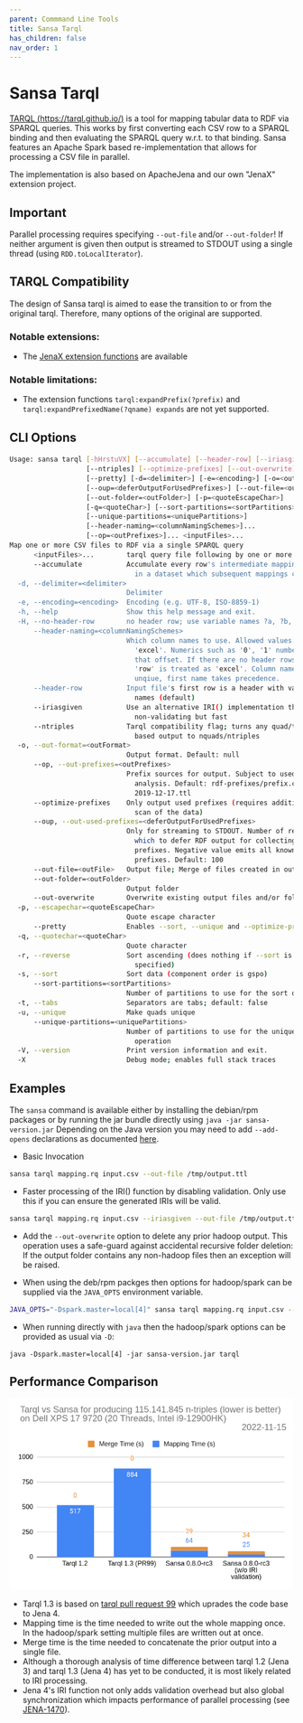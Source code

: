 ```yaml
---
parent: Commmand Line Tools
title: Sansa Tarql
has_children: false
nav_order: 1
---
```


# Sansa Tarql

[TARQL (https://tarql.github.io/)](https://tarql.github.io/) is a tool for mapping tabular data to RDF via SPARQL queries.
This works by first converting each CSV row to a SPARQL binding and then evaluating the SPARQL query  w.r.t. to that binding.
Sansa features an Apache Spark based re-implementation that allows for processing a CSV file in parallel.

The implementation is also based on ApacheJena and our own "JenaX" extension project.

## Important

Parallel processing requires specifying `--out-file` and/or `--out-folder`! If neither argument is given then output is streamed to STDOUT using a single thread (using `RDD.toLocalIterator`).

## TARQL Compatibility

The design of Sansa tarql is aimed to ease the transition to or from the original tarql. Therefore, many options of the original are supported.


### Notable extensions:

* The [JenaX extension functions](https://github.com/Scaseco/jenax/tree/develop/jenax-arq-parent/jenax-arq-plugins-parent/jenax-arq-plugins-bundle) are available

### Notable limitations:

* The extension functions `tarql:expandPrefix(?prefix)` and `tarql:expandPrefixedName(?qname) expands` are not yet supported.

## CLI Options

```bash
Usage: sansa tarql [-hHrstuVX] [--accumulate] [--header-row] [--iriasgiven]
                   [--ntriples] [--optimize-prefixes] [--out-overwrite]
                   [--pretty] [-d=<delimiter>] [-e=<encoding>] [-o=<outFormat>]
                   [--oup=<deferOutputForUsedPrefixes>] [--out-file=<outFile>]
                   [--out-folder=<outFolder>] [-p=<quoteEscapeChar>]
                   [-q=<quoteChar>] [--sort-partitions=<sortPartitions>]
                   [--unique-partitions=<uniquePartitions>]
                   [--header-naming=<columnNamingSchemes>]...
                   [--op=<outPrefixes>]... <inputFiles>...
Map one or more CSV files to RDF via a single SPARQL query
      <inputFiles>...        tarql query file following by one or more csv file
      --accumulate           Accumulate every row's intermediate mapping output
                               in a dataset which subsequent mappings can query
  -d, --delimiter=<delimiter>
                             Delimiter
  -e, --encoding=<encoding>  Encoding (e.g. UTF-8, ISO-8859-1)
  -h, --help                 Show this help message and exit.
  -H, --no-header-row        no header row; use variable names ?a, ?b, ...
      --header-naming=<columnNamingSchemes>
                             Which column names to use. Allowed values: 'row',
                               'excel'. Numerics such as '0', '1' number with
                               that offset. If there are no header rows then
                               'row' is treated as 'excel'. Column names are
                               unqiue, first name takes precedence.
      --header-row           Input file's first row is a header with variable
                               names (default)
      --iriasgiven           Use an alternative IRI() implementation that is
                               non-validating but fast
      --ntriples             Tarql compatibility flag; turns any quad/triple
                               based output to nquads/ntriples
  -o, --out-format=<outFormat>
                             Output format. Default: null
      --op, --out-prefixes=<outPrefixes>
                             Prefix sources for output. Subject to used prefix
                               analysis. Default: rdf-prefixes/prefix.cc.
                               2019-12-17.ttl
      --optimize-prefixes    Only output used prefixes (requires additional
                               scan of the data)
      --oup, --out-used-prefixes=<deferOutputForUsedPrefixes>
                             Only for streaming to STDOUT. Number of records by
                               which to defer RDF output for collecting used
                               prefixes. Negative value emits all known
                               prefixes. Default: 100
      --out-file=<outFile>   Output file; Merge of files created in out-folder
      --out-folder=<outFolder>
                             Output folder
      --out-overwrite        Overwrite existing output files and/or folders
  -p, --escapechar=<quoteEscapeChar>
                             Quote escape character
      --pretty               Enables --sort, --unique and --optimize-prefixes
  -q, --quotechar=<quoteChar>
                             Quote character
  -r, --reverse              Sort ascending (does nothing if --sort is not
                               specified)
  -s, --sort                 Sort data (component order is gspo)
      --sort-partitions=<sortPartitions>
                             Number of partitions to use for the sort operation
  -t, --tabs                 Separators are tabs; default: false
  -u, --unique               Make quads unique
      --unique-partitions=<uniquePartitions>
                             Number of partitions to use for the unique
                               operation
  -V, --version              Print version information and exit.
  -X                         Debug mode; enables full stack traces

```


## Examples

The `sansa` command is available either by installing the debian/rpm packages or by running the jar bundle directly using `java -jar sansa-version.jar`
Depending on the Java version you may need to add `--add-opens` declarations as documented [here](index.md).

* Basic Invocation
```bash
sansa tarql mapping.rq input.csv --out-file /tmp/output.ttl
```

* Faster processing of the IRI() function by disabling validation. Only use this if you can ensure the generated IRIs will be valid.
```bash
sansa tarql mapping.rq input.csv --iriasgiven --out-file /tmp/output.ttl
```

* Add the `--out-overwrite` option to delete any prior hadoop output. This operation uses a safe-guard against accidental recursive folder deletion: If the output folder contains any non-hadoop files then an exception will be raised.

* When using the deb/rpm packges then options for hadoop/spark can be supplied via the `JAVA_OPTS` environment variable.
```bash
JAVA_OPTS="-Dspark.master=local[4]" sansa tarql mapping.rq input.csv --out-overwrite --out-folder /tmp/out-folder
```

* When running directly with `java` then the hadoop/spark options can be provided as usual via `-D`:
```
java -Dspark.master=local[4] -jar sansa-version.jar tarql
```

## Performance Comparison

![Tarql Comparison Chart](2022-11-15-tarql-comparison-chart.png)

* Tarql 1.3 is based on [tarql pull request 99](https://github.com/tarql/tarql/pull/99) which uprades the code base to Jena 4.
* Mapping time is the time needed to write out the whole mapping once. In the hadoop/spark setting multiple files are written out at once.
* Merge time is the time needed to concatenate the prior output into a single file.
* Although a thorough analysis of time difference between tarql 1.2 (Jena 3) and tarql 1.3 (Jena 4) has yet to be conducted, it is most likely related to IRI processing.
* Jena 4's IRI function not only adds validation overhead but also global synchronization which impacts performance of parallel processing (see [JENA-1470](https://github.com/apache/jena/issues/1470)).

